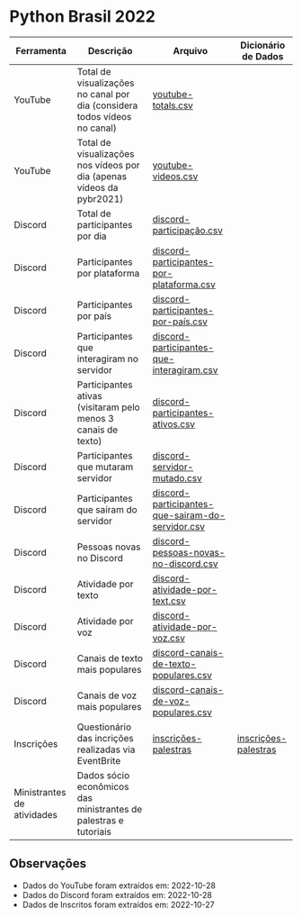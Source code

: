# Python Brasil 2022

| Ferramenta | Descrição                                                                 | Arquivo                                                                               | Dicionário de Dados
| ---------- | ------------------------------------------------------------------------- | -------------------------------------------------------------------------------------- | ---------- |
| YouTube    | Total de visualizações no canal por dia (considera todos vídeos no canal) | [youtube-totals.csv](youtube-totals.csv) |  |
| YouTube    | Total de visualizações nos vídeos por dia (apenas vídeos da pybr2021)     | [youtube-videos.csv](youtube-videos.csv) |  |
| Discord    | Total de participantes por dia                                            | [discord-participação.csv](discord-participação.csv)                                   |  |
| Discord    | Participantes por plataforma                                              | [discord-participantes-por-plataforma.csv](discord-participantes-por-plataforma.csv)   |  |
| Discord    | Participantes por país                                                    | [discord-participantes-por-país.csv](discord-participantes-por-país.csv)               |  |
| Discord    | Participantes que interagiram no servidor                                 | [discord-participantes-que-interagiram.csv](discord-participantes-que-interagiram.csv) |  |
| Discord    | Participantes ativas (visitaram pelo menos 3 canais de texto)             | [discord-participantes-ativos.csv](discord-participantes-ativos.csv)                   |  |
| Discord    | Participantes que mutaram servidor                                        | [discord-servidor-mutado.csv](discord-servidor-mutado.csv)                             |  |
| Discord    | Participantes que saíram do servidor                                      | [discord-participantes-que-sairam-do-servidor.csv](discord-participantes-que-sairam-do-servidor.csv) |  |
| Discord    | Pessoas novas no Discord                                                  | [discord-pessoas-novas-no-discord.csv](discord-pessoas-novas-no-discord.csv)           |  |
| Discord    | Atividade por texto                                                       | [discord-atividade-por-text.csv](discord-atividade-por-text.csv)                       |  |
| Discord    | Atividade por voz                                                         | [discord-atividade-por-voz.csv](discord-atividade-por-voz.csv)                         |  |
| Discord    | Canais de texto mais populares                                            | [discord-canais-de-texto-populares.csv](discord-canais-de-texto-populares.csv)         |  |
| Discord    | Canais de voz mais populares                                              | [discord-canais-de-voz-populares.csv](discord-canais-de-voz-populares.csv)             |  |
| Inscrições    | Questionário das incrições realizadas via EventBrite                                              | [inscrições-palestras](inscricoes-palestras.csv)             | [inscrições-palestras](./dicionarios-de-dados/inscricoes-palestras.md)  |
| Ministrantes de atividades    | Dados sócio econômicos das ministrantes de palestras e tutoriais                                              |            |   |



## Observações
- Dados do YouTube foram extraídos em: 2022-10-28
- Dados do Discord foram extraídos em: 2022-10-28
- Dados de Inscritos foram extraídos em: 2022-10-27

